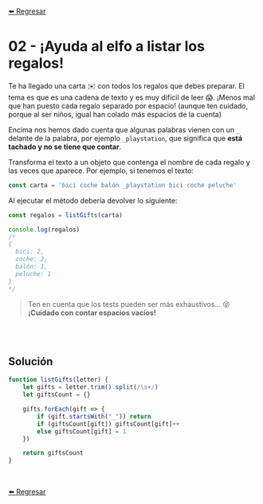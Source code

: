 [⬅️ Regresar](https://github.com/cosmoart/adventJS)

# 02 - ¡Ayuda al elfo a listar los regalos!

Te ha llegado una carta ✉️ con todos los regalos que debes preparar. El tema es que es una cadena de texto y es muy difícil de leer 😱. ¡Menos mal que han puesto cada regalo separado por espacio! (aunque ten cuidado, porque al ser niños, igual han colado más espacios de la cuenta)

Encima nos hemos dado cuenta que algunas palabras vienen con un `_` delante de la palabra, por ejemplo `_playstation`, que significa que **está tachado y no se tiene que contar**.

Transforma el texto a un objeto que contenga el nombre de cada regalo y las veces que aparece. Por ejemplo, si tenemos el texto:

```js
const carta = 'bici coche balón _playstation bici coche peluche'
```

Al ejecutar el método debería devolver lo siguiente:

```js
const regalos = listGifts(carta)

console.log(regalos)
/*
{
  bici: 2,
  coche: 2,
  balón: 1,
  peluche: 1
}
*/
```

> Ten en cuenta que los tests pueden ser más exhaustivos... 😝 **¡Cuidado con contar espacios vacíos!**

<br/>
<br/>

## Solución

```js
function listGifts(letter) {
	let gifts = letter.trim().split(/\s+/)
	let giftsCount = {}

	gifts.forEach(gift => {
		if (gift.startsWith("_")) return
		if (giftsCount[gift]) giftsCount[gift]++
		else giftsCount[gift] = 1
	})

	return giftsCount
}
```

<br/>

[⬅️ Regresar](https://github.com/cosmoart/adventJS)